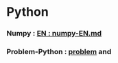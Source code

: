 # Python

### Numpy : <a href="https://github.com/robot-eng/Problem-Python/blob/main/Data-numpy/numpy-EN.md">EN : numpy-EN.md</a>

### Problem-Python : <a href="https://github.com/robot-eng/Problem-Python/blob/main/problem-python-code/problem.md"> problem</a> and 
